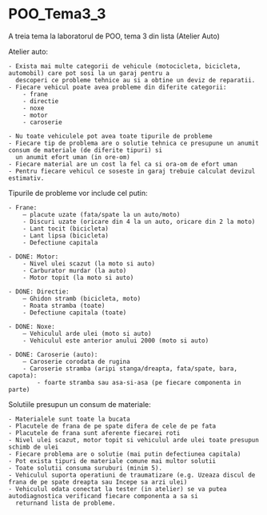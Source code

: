 # POO_Tema3_3
A treia tema la laboratorul de POO, tema 3 din lista (Atelier Auto)

Atelier auto:

    - Exista mai multe categorii de vehicule (motocicleta, bicicleta, automobil) care pot sosi la un garaj pentru a
      descoperi ce probleme tehnice au si a obtine un deviz de reparatii.
    - Fiecare vehicul poate avea probleme din diferite categorii:
        - frane
        - directie
        - noxe
        - motor
        - caroserie

    - Nu toate vehiculele pot avea toate tipurile de probleme
    - Fiecare tip de problema are o solutie tehnica ce presupune un anumit consum de materiale (de diferite tipuri) si
      un anumit efort uman (in ore-om)
    - Fiecare material are un cost la fel ca si ora-om de efort uman
    - Pentru fiecare vehicul ce soseste in garaj trebuie calculat devizul estimativ.

Tipurile de probleme vor include cel putin:

    - Frane:
        – placute uzate (fata/spate la un auto/moto)
        - Discuri uzate (oricare din 4 la un auto, oricare din 2 la moto)
        - Lant tocit (bicicleta)
        - Lant lipsa (bicicleta)
        - Defectiune capitala

    - DONE: Motor:
        - Nivel ulei scazut (la moto si auto)
        - Carburator murdar (la auto)
        - Motor topit (la moto si auto)

    - DONE: Directie:
        – Ghidon stramb (bicicleta, moto)
        - Roata stramba (toate)
        - Defectiune capitala (toate)

    - DONE: Noxe:
        – Vehiculul arde ulei (moto si auto)
        - Vehiculul este anterior anului 2000 (moto si auto)

    - DONE: Caroserie (auto):
        – Caroserie corodata de rugina
        - Caroserie stramba (aripi stanga/dreapta, fata/spate, bara, capota):
            - foarte stramba sau asa-si-asa (pe fiecare componenta in parte)

Solutiile presupun un consum de materiale:

    - Materialele sunt toate la bucata
    - Placutele de frana de pe spate difera de cele de pe fata
    - Placutele de frana sunt aferente fiecarei roti
    - Nivel ulei scazut, motor topit si vehiculul arde ulei toate presupun schimb de ulei
    - Fiecare problema are o solutie (mai putin defectiunea capitala)
    - Pot exista tipuri de materiale comune mai multor solutii
    - Toate solutii consuma suruburi (minim 5).
    - Vehiculul suporta operatiuni de traumatizare (e.g. Uzeaza discul de frana de pe spate dreapta sau Incepe sa arzi ulei)
    - Vehiculul odata conectat la tester (in atelier) se va putea autodiagnostica verificand fiecare componenta a sa si
      returnand lista de probleme.

